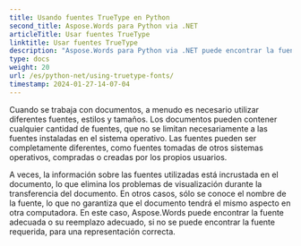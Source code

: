 ```yaml
---
title: Usando fuentes TrueType en Python
second_title: Aspose.Words para Python via .NET
articleTitle: Usar fuentes TrueType
linktitle: Usar fuentes TrueType
description: "Aspose.Words para Python via .NET puede encontrar la fuente adecuada o su reemplazo adecuado para una correcta representación del documento. Esto garantiza que la diferencia entre el documento mostrado y el original sea mínima cuando no hay suficiente información sobre una fuente."
type: docs
weight: 20
url: /es/python-net/using-truetype-fonts/
timestamp: 2024-01-27-14-07-04
---
```


Cuando se trabaja con documentos, a menudo es necesario utilizar diferentes fuentes, estilos y tamaños. Los documentos pueden contener cualquier cantidad de fuentes, que no se limitan necesariamente a las fuentes instaladas en el sistema operativo. Las fuentes pueden ser completamente diferentes, como fuentes tomadas de otros sistemas operativos, compradas o creadas por los propios usuarios.

A veces, la información sobre las fuentes utilizadas está incrustada en el documento, lo que elimina los problemas de visualización durante la transferencia del documento. En otros casos, sólo se conoce el nombre de la fuente, lo que no garantiza que el documento tendrá el mismo aspecto en otra computadora. En este caso, Aspose.Words puede encontrar la fuente adecuada o su reemplazo adecuado, si no se puede encontrar la fuente requerida, para una representación correcta.
